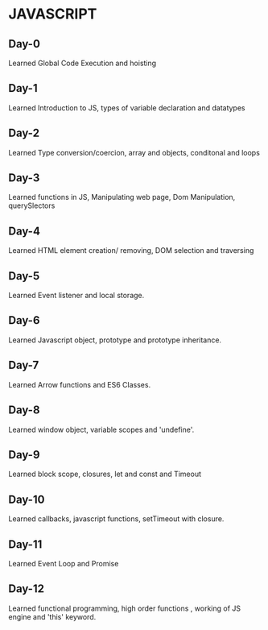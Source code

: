 # JAVASCRIPT

## Day-0

  Learned Global Code Execution and hoisting

## Day-1

  Learned Introduction to JS, types of variable declaration and datatypes

## Day-2

  Learned Type conversion/coercion, array and objects, conditonal and loops

## Day-3

  Learned functions in JS, Manipulating web page, Dom Manipulation, querySlectors

## Day-4

  Learned HTML element creation/ removing, DOM selection and traversing

## Day-5

  Learned Event listener and local storage.

## Day-6

  Learned Javascript object, prototype and prototype inheritance.

## Day-7

  Learned Arrow functions and ES6 Classes.

## Day-8

  Learned window object, variable scopes and 'undefine'.

## Day-9

  Learned block scope, closures, let and const and Timeout

## Day-10

  Learned callbacks, javascript functions, setTimeout with closure.

## Day-11

  Learned Event Loop and Promise

## Day-12

  Learned functional programming, high order functions , working of JS engine and 'this' keyword.
